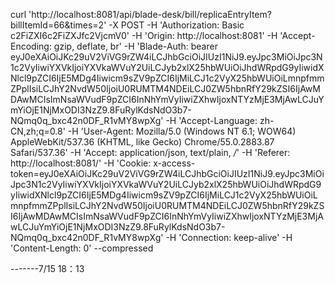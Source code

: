 curl 'http://localhost:8081/api/blade-desk/bill/replicaEntryItem?billItemId=66&times=2' -X POST -H 'Authorization: Basic c2FiZXI6c2FiZXJfc2VjcmV0' -H 'Origin: http://localhost:8081' -H 'Accept-Encoding: gzip, deflate, br' -H 'Blade-Auth: bearer eyJ0eXAiOiJKc29uV2ViVG9rZW4iLCJhbGciOiJIUzI1NiJ9.eyJpc3MiOiJpc3N1c2VyIiwiYXVkIjoiYXVkaWVuY2UiLCJyb2xlX25hbWUiOiJhdWRpdG9yIiwidXNlcl9pZCI6IjE5MDg4Iiwicm9sZV9pZCI6IjMiLCJ1c2VyX25hbWUiOiLmnpfmmZPplIsiLCJhY2NvdW50IjoiU0RUMTM4NDEiLCJ0ZW5hbnRfY29kZSI6IjAwMDAwMCIsImNsaWVudF9pZCI6InNhYmVyIiwiZXhwIjoxNTYzMjE3MjAwLCJuYmYiOjE1NjMxODI3NzZ9.8FuRylKdsNdO3b7-NQmq0q_bxc42n0DF_R1vMY8wpXg' -H 'Accept-Language: zh-CN,zh;q=0.8' -H 'User-Agent: Mozilla/5.0 (Windows NT 6.1; WOW64) AppleWebKit/537.36 (KHTML, like Gecko) Chrome/55.0.2883.87 Safari/537.36' -H 'Accept: application/json, text/plain, */*' -H 'Referer: http://localhost:8081/' -H 'Cookie: x-access-token=eyJ0eXAiOiJKc29uV2ViVG9rZW4iLCJhbGciOiJIUzI1NiJ9.eyJpc3MiOiJpc3N1c2VyIiwiYXVkIjoiYXVkaWVuY2UiLCJyb2xlX25hbWUiOiJhdWRpdG9yIiwidXNlcl9pZCI6IjE5MDg4Iiwicm9sZV9pZCI6IjMiLCJ1c2VyX25hbWUiOiLmnpfmmZPplIsiLCJhY2NvdW50IjoiU0RUMTM4NDEiLCJ0ZW5hbnRfY29kZSI6IjAwMDAwMCIsImNsaWVudF9pZCI6InNhYmVyIiwiZXhwIjoxNTYzMjE3MjAwLCJuYmYiOjE1NjMxODI3NzZ9.8FuRylKdsNdO3b7-NQmq0q_bxc42n0DF_R1vMY8wpXg' -H 'Connection: keep-alive' -H 'Content-Length: 0' --compressed







-------7/15 18：13
